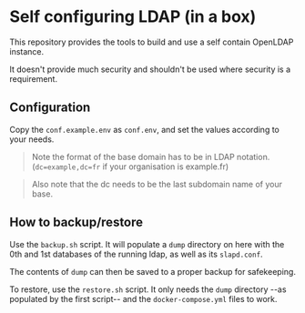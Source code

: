 # Self configuring LDAP (in a box)

This repository provides the tools to build and use a self contain OpenLDAP instance.

It doesn't provide much security and shouldn't be used where security is a requirement.

## Configuration

Copy the `conf.example.env` as `conf.env`, and set the values according to your needs.

> Note the format of the base domain has to be in LDAP notation. (`dc=example,dc=fr` if your organisation is example.fr)

> Also note that the dc needs to be the last subdomain name of your base.

## How to backup/restore

Use the `backup.sh` script. It will populate a `dump` directory on here with the 0th and 1st databases of the running ldap, as well as its `slapd.conf`.

The contents of `dump` can then be saved to a proper backup for safekeeping.

To restore, use the `restore.sh` script. It only needs the `dump` directory --as populated by the first script-- and the `docker-compose.yml` files to work.
